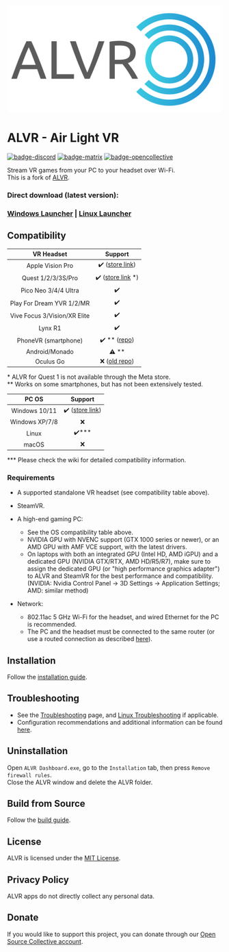 <p align="center"> <img width="500" src="resources/ALVR-Grey.svg"/> </p>

# ALVR - Air Light VR

[![badge-discord][]][link-discord] [![badge-matrix][]][link-matrix] [![badge-opencollective][]][link-opencollective]

Stream VR games from your PC to your headset over Wi-Fi.  
This is a fork of [ALVR](https://github.com/polygraphene/ALVR).

### Direct download (latest version):
### [Windows Launcher](https://github.com/alvr-org/ALVR/releases/latest/download/alvr_launcher_windows.zip) | [Linux Launcher](https://github.com/alvr-org/ALVR/releases/latest/download/alvr_launcher_linux.tar.gz)

## Compatibility

|          VR Headset          |                                        Support                                         |
| :--------------------------: | :------------------------------------------------------------------------------------: |
|       Apple Vision Pro       |    :heavy_check_mark: ([store link](https://apps.apple.com/app/alvr/id6479728026))     |
|      Quest 1/2/3/3S/Pro      | :heavy_check_mark: ([store link](https://www.meta.com/experiences/7674846229245715) *) |
|     Pico Neo 3/4/4 Ultra     |                                   :heavy_check_mark:                                   |
|    Play For Dream YVR 1/2/MR |                                   :heavy_check_mark:                                   |
| Vive Focus 3/Vision/XR Elite |                                   :heavy_check_mark:                                   |
|           Lynx R1            |                                   :heavy_check_mark:                                   |
|     PhoneVR (smartphone)     |     :heavy_check_mark: ** ([repo](https://github.com/PhoneVR-Developers/PhoneVR))      |
|        Android/Monado        |                                      :warning: **                                      |
|          Oculus Go           |                 :x: ([old repo](https://github.com/polygraphene/ALVR))                 |

\* ALVR for Quest 1 is not available through the Meta store.  
\** Works on some smartphones, but has not been extensively tested.  

|     PC OS      |                                    Support                                    |
| :------------: | :---------------------------------------------------------------------------: |
| Windows 10/11  | :heavy_check_mark: ([store link](https://store.steampowered.com/app/3312710)) |
| Windows XP/7/8 |                                      :x:                                      |
|     Linux      |                             :heavy_check_mark:***                             |
|     macOS      |                                      :x:                                      |

\*** Please check the wiki for detailed compatibility information.

### Requirements

-   A supported standalone VR headset (see compatibility table above).
-   SteamVR.
-   A high-end gaming PC:
    -   See the OS compatibility table above.
    -   NVIDIA GPU with NVENC support (GTX 1000 series or newer), or an AMD GPU with AMF VCE support, with the latest drivers.
    -   On laptops with both an integrated GPU (Intel HD, AMD iGPU) and a dedicated GPU (NVIDIA GTX/RTX, AMD HD/R5/R7), make sure to assign the dedicated GPU (or "high performance graphics adapter") to ALVR and SteamVR for the best performance and compatibility.  
        (NVIDIA: Nvidia Control Panel → 3D Settings → Application Settings; AMD: similar method)

-   Network:
    -   802.11ac 5 GHz Wi-Fi for the headset, and wired Ethernet for the PC is recommended.
    -   The PC and the headset must be connected to the same router (or use a routed connection as described [here](https://github.com/alvr-org/ALVR/wiki/ALVR-v14-and-Above)).

## Installation

Follow the [installation guide](https://github.com/alvr-org/ALVR/wiki/Installation-guide).

## Troubleshooting

-   See the [Troubleshooting](https://github.com/alvr-org/ALVR/wiki/Troubleshooting) page, and [Linux Troubleshooting](https://github.com/alvr-org/ALVR/wiki/Linux-Troubleshooting) if applicable.
-   Configuration recommendations and additional information can be found [here](https://github.com/alvr-org/ALVR/wiki/Information-and-Recommendations).

## Uninstallation

Open `ALVR Dashboard.exe`, go to the `Installation` tab, then press `Remove firewall rules`.  
Close the ALVR window and delete the ALVR folder.

## Build from Source

Follow the [build guide](https://github.com/alvr-org/ALVR/wiki/Building-From-Source).

## License

ALVR is licensed under the [MIT License](LICENSE).

## Privacy Policy

ALVR apps do not directly collect any personal data.

## Donate

If you would like to support this project, you can donate through our [Open Source Collective account](https://opencollective.com/alvr).

[badge-discord]: https://img.shields.io/discord/720612397580025886?style=for-the-badge&logo=discord&color=5865F2 "Join us on Discord"
[link-discord]: https://discord.gg/ALVR
[badge-matrix]: https://img.shields.io/static/v1?label=chat&message=%23alvr&style=for-the-badge&logo=matrix&color=blueviolet "Join us on Matrix"
[link-matrix]: https://matrix.to/#/#alvr:ckie.dev?via=ckie.dev
[badge-opencollective]: https://img.shields.io/opencollective/all/alvr?style=for-the-badge&logo=opencollective&color=79a3e6 "Donate"
[link-opencollective]: https://opencollective.com/alvr
